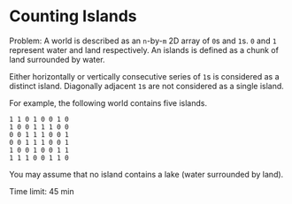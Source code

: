 Counting Islands
================

Problem: A world is described as an `n`-by-`m` 2D array of `0`s and `1`s. `0`
and `1` represent water and land respectively. An islands is defined as a chunk
of land surrounded by water.

Either horizontally or vertically consecutive series of `1`s is considered as a
distinct island. Diagonally adjacent `1`s are not considered as a single
island.

For example, the following world contains five islands.

```
1 1 0 1 0 0 1 0
1 0 0 1 1 1 0 0
0 0 1 1 1 0 0 1
0 0 1 1 1 0 0 1
1 0 0 1 0 0 1 1
1 1 1 0 0 1 1 0
```

You may assume that no island contains a lake (water surrounded by land).

Time limit: 45 min
